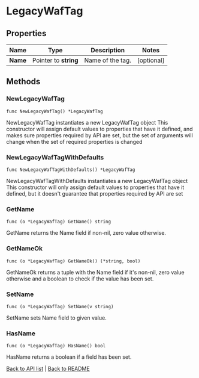 # LegacyWafTag

## Properties

Name | Type | Description | Notes
------------ | ------------- | ------------- | -------------
**Name** | Pointer to **string** | Name of the tag. | [optional] 

## Methods

### NewLegacyWafTag

`func NewLegacyWafTag() *LegacyWafTag`

NewLegacyWafTag instantiates a new LegacyWafTag object
This constructor will assign default values to properties that have it defined,
and makes sure properties required by API are set, but the set of arguments
will change when the set of required properties is changed

### NewLegacyWafTagWithDefaults

`func NewLegacyWafTagWithDefaults() *LegacyWafTag`

NewLegacyWafTagWithDefaults instantiates a new LegacyWafTag object
This constructor will only assign default values to properties that have it defined,
but it doesn't guarantee that properties required by API are set

### GetName

`func (o *LegacyWafTag) GetName() string`

GetName returns the Name field if non-nil, zero value otherwise.

### GetNameOk

`func (o *LegacyWafTag) GetNameOk() (*string, bool)`

GetNameOk returns a tuple with the Name field if it's non-nil, zero value otherwise
and a boolean to check if the value has been set.

### SetName

`func (o *LegacyWafTag) SetName(v string)`

SetName sets Name field to given value.

### HasName

`func (o *LegacyWafTag) HasName() bool`

HasName returns a boolean if a field has been set.


[Back to API list](../README.md#documentation-for-api-endpoints) | [Back to README](../README.md)
